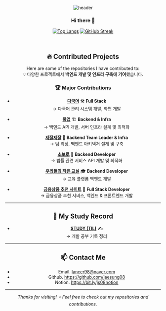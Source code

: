 <div align="center">

![header](https://capsule-render.vercel.app/api?type=waving&color=b6e7a5&height=150&section=header&text=ssafy10&fontColor=000000&fontSize=55&animation=twinkling&fontAlignY=55)

### Hi there 👋

<!--
**jaesung08/jaesung08** is a ✨ _special_ ✨ repository because its `README.md` (this file) appears on your GitHub profile.

Here are some ideas to get you started:

- 🔭 I’m currently working on ...
- 🌱 I’m currently learning ...
- 👯 I’m looking to collaborate on ...
- 🤔 I’m looking for help with ...
- 💬 Ask me about ...
- 📫 How to reach me: ...
- 😄 Pronouns: ...
- ⚡ Fun fact: ...
-->
[![Top Langs](https://github-readme-stats.vercel.app/api/top-langs/?username=jaesung08)](https://github.com/anuraghazra/github-readme-stats)
[![GitHub Streak](https://streak-stats.demolab.com?user=jaesung08&locale=ko&exclude_days=Sun%2CSat)](https://git.io/streak-stats)
<!--![GitHub stats](https://github-readme-stats.vercel.app/api?username=jaesung08&hide=contribs,prs&show_icons=true)-->
<br>

## 🔥 Contributed Projects
Here are some of the repositories I have contributed to: <br>
💡 다양한 프로젝트에서 **백엔드 개발 및 인프라 구축에 기여**했습니다.

### 🏆 **Major Contributions**
- **[다국어](https://github.com/wnk-uk/dictionary-management)** 🛠 **Full Stack**  
  → 다국어 관리 시스템 개발, 화면 개발

- **[풀업](https://github.com/jaesung08/pull-up)** 🏗️ **Backend & Infra**  
  → 백엔드 API 개발, 서버 인프라 설계 및 최적화

- **[제잘제잘](https://github.com/jaesung08/JeJalJeJal)** 🔧 **Backend Team Leader & Infra**  
  → 팀 리딩, 백엔드 아키텍처 설계 및 구축

- **[소보로](https://github.com/jaesung08/SoboLaw)** 💼 **Backend Developer**  
  → 법률 관련 서비스 API 개발 및 최적화

- **[우리들의 작은 교실](https://github.com/jaesung08/OurTinyClass)** 🎓 **Backend Developer**  
  → 교육 플랫폼 백엔드 개발

- **[금융상품 추천 사이트](https://github.com/jaesung08/FineApple)** 🚀 **Full Stack Developer**  
  → 금융상품 추천 서비스, 백엔드 & 프론트엔드 개발

---

## 📖 **My Study Record**
- **[STUDY (TIL)](https://github.com/jaesung08/TIL)** ✍️  
  → 개발 공부 기록 정리  

---

## 📫 **Contact Me**
- Email.     lancer98@naver.com
- Github.    https://github.com/jaesung08
- Notion.    https://bit.ly/js08notion

---

_Thanks for visiting! ⭐ Feel free to check out my repositories and contributions._
